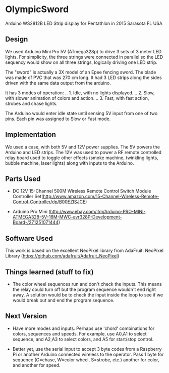 # OlympicSword
Arduino WS2812B LED Strip display for Pentathlon in 2015 Sarasota FL USA

## Design
We used Arduino Mini Pro 5V (ATmega328p) to drive 3 sets of 3 meter LED lights.  For simplicity, the three strings were connected in parallel so the LED sequency would show on all three strings, logically driving one LED strip.

The "sword" is actually a 3X model of an Epee fencing sword.  The blade was made of PVC that was 270 cm long.  It had 3 LED strips along the sides driven with the same data output from the arduino.

It has 3 modes of operation:
.. 1. Idle, with no lights displayed.
.. 2. Slow, with slower animation of colors and action.
.. 3. Fast, with fast action, strobes and chase lights.

The Arduino would enter idle state until sensing 5V input from one of two pins.  Each pin was assigned to Slow or Fast mode.

## Implementation
We used a case, with both 5V and 12V power supplies.  The 5V powers the Arduino and LED strips.  The 12V was used to power a RF remote controlled relay board used to toggle other effects (smoke machine, twinkling lights, bubble machine, laser lights) along with inputs to the Arduino.

## Parts Used

* DC 12V 15-Channel 500M Wireless Remote Control Switch Module Controller Set(http://www.amazon.com/15-Channel-Wireless-Remote-Control-Controller/dp/B00EZISJCE)

* Arduino Pro Mini (http://www.ebay.com/itm/Arduino-PRO-MINI-ATMEGA328-5V-16M-MWC-avr328P-Development-Board-/271251071444)
 

## Software Used

This work is based on the excellent NeoPixel library from AdaFruit:
NeoPixel Library (https://github.com/adafruit/Adafruit_NeoPixel)


## Things learned (stuff to fix)

* The color wheel sequences run and don't check the inputs.  This means the relay could turn off but the program sequence wouldn't end right away.  A solution would be to check the input inside the loop to see if we would break out and end the program sequence.


## Next Version

* Have more modes and inputs.  Perhaps use 'chord' combinations for colors, sequences and speeds.  For example, use A0,A1 to select sequence, and A2,A3 to select colors, and A5 for start/stop control.

* Better yet, use the serial input to accept 3 byte codes from a Raspberry Pi or another Arduino connected wireless to the operator.  Pass 1 byte for sequence (C=chase, W=color wheel, S=strobe, etc.) another for color, and another for speed.






